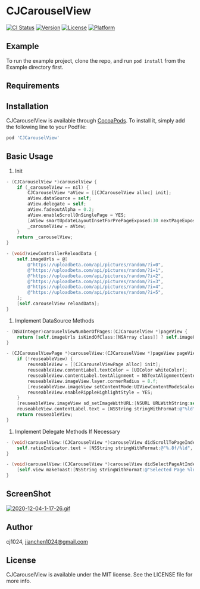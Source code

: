 # CJCarouselView

[![CI Status](https://img.shields.io/travis/cj1024/CJCarouselView.svg?style=flat)](https://travis-ci.org/cj1024/CJCarouselView)
[![Version](https://img.shields.io/cocoapods/v/CJCarouselView.svg?style=flat)](https://cocoapods.org/pods/CJCarouselView)
[![License](https://img.shields.io/cocoapods/l/CJCarouselView.svg?style=flat)](https://cocoapods.org/pods/CJCarouselView)
[![Platform](https://img.shields.io/cocoapods/p/CJCarouselView.svg?style=flat)](https://cocoapods.org/pods/CJCarouselView)

## Example

To run the example project, clone the repo, and run `pod install` from the Example directory first.

## Requirements

## Installation

CJCarouselView is available through [CocoaPods](https://cocoapods.org). To install
it, simply add the following line to your Podfile:

```ruby
pod 'CJCarouselView'
```

## Basic Usage

1. Init

``` objective-c
- (CJCarouselView *)carouselView {
    if (_carouselView == nil) {
        CJCarouselView *aView = [[CJCarouselView alloc] init];
        aView.dataSource = self;
        aView.delegate = self;
        aView.fadeoutAlpha = 0.2;
        aView.enableScrollOnSinglePage = YES;
        [aView smartUpdateLayoutInsetForPrePageExposed:30 nextPageExposed:30 pageGap:20];
        _carouselView = aView;
    }
    return _carouselView;
}

- (void)viewControllerReloadData {
    self.imageUrls = @[
        @"https://uploadbeta.com/api/pictures/random/?i=0",
        @"https://uploadbeta.com/api/pictures/random/?i=1",
        @"https://uploadbeta.com/api/pictures/random/?i=2",
        @"https://uploadbeta.com/api/pictures/random/?i=3",
        @"https://uploadbeta.com/api/pictures/random/?i=4",
        @"https://uploadbeta.com/api/pictures/random/?i=5",
    ];
    [self.carouselView reloadData];
}
```

1. Implement DataSource Methods

``` objective-c
- (NSUInteger)carouselViewNumberOfPages:(CJCarouselView *)pageView {
    return [self.imageUrls isKindOfClass:[NSArray class]] ? self.imageUrls.count : 0;
}

- (CJCarouselViewPage *)carouselView:(CJCarouselView *)pageView pageViewAtIndex:(NSUInteger)index reuseableView:(CJCarouselViewPage *)reuseableView {
    if (!reuseableView) {
        reuseableView = [[CJCarouselViewPage alloc] init];
        reuseableView.contentLabel.textColor = [UIColor whiteColor];
        reuseableView.contentLabel.textAlignment = NSTextAlignmentCenter;
        reuseableView.imageView.layer.cornerRadius = 8.f;
        [reuseableView.imageView setContentMode:UIViewContentModeScaleAspectFill];
        reuseableView.enableRippleHighlightStyle = YES;
    }
    [reuseableView.imageView sd_setImageWithURL:[NSURL URLWithString:self.imageUrls[index]]];
    reuseableView.contentLabel.text = [NSString stringWithFormat:@"%ld", index];
    return reuseableView;
}
```

1. Implement Delegate Methods If Necessary

``` objective-c
- (void)carouselView:(CJCarouselView *)carouselView didScrollToPageIndexRatio:(CGFloat)pageIndexRatio {
    self.ratioIndicator.text = [NSString stringWithFormat:@"%.8f/%ld", pageIndexRatio + 1, carouselView.numberOfPages];
}

- (void)carouselView:(CJCarouselView *)carouselView didSelectPageAtIndex:(NSUInteger)index {
    [self.view makeToast:[NSString stringWithFormat:@"Selected Page %ld", index]];
}
```

## ScreenShot

[![2020-12-04-1-17-26.gif](https://i.postimg.cc/XqTx1vkr/2020-12-04-1-17-26.gif)](https://postimg.cc/8fmhjN3G)

## Author

cj1024, jianchen1024@gmail.com

## License

CJCarouselView is available under the MIT license. See the LICENSE file for more info.
